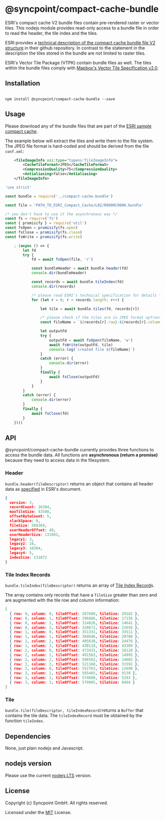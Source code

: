 # @syncpoint/compact-cache-bundle

ESRI's compact cache V2 bundle files contain pre-rendered raster or vector tiles. This nodejs module provides read-only access to a bundle file in order to read the header, the tile index and the tiles.

ESRI provides a [technical description of the compact cache bundle file V2 structure](https://github.com/Esri/raster-tiles-compactcache/blob/master/CompactCacheV2.md) in their github repository. In contrast to the statement in the description the tiles stored in the bundle are not limited to raster tiles. 

ESRI's Vector Tile Package (VTPK) contain bundle files as well. The tiles within the bundle files comply with [Mapbox's Vector Tile Specification v2.0](https://docs.mapbox.com/vector-tiles/specification).

## Installation
```shell

npm install @syncpoint/compact-cache-bundle --save

```

## Usage

Please download any of the bundle files that are part of the [ESRI sample compact cache](https://github.com/Esri/raster-tiles-compactcache/tree/master/sample_cache/_alllayers).

The example below will extract the tiles and write them to the file system. The JPEG file format is hard-coded and should be derived from the file ```conf.xml```:

```xml
    <TileImageInfo xsi:type="typens:TileImageInfo">
        <CacheTileFormat>JPEG</CacheTileFormat>
        <CompressionQuality>75</CompressionQuality>
        <Antialiasing>false</Antialiasing>
    </TileImageInfo>
```

```javascript
'use strict'

const bundle = require('../compact-cache-bundle')

const file = 'PATH_TO_ESRI_Compact_Cache/L02/R0000C0000.bundle'

/* you don't have to use it the asynchronous way */
const fs = require('fs')
const { promisify } = require('util')
const fsOpen = promisify(fs.open)
const fsClose = promisify(fs.close)
const fsWrite = promisify(fs.write)

    ; (async () => {
        let fd
        try {
            fd = await fsOpen(file, 'r')

            const bundleHeader = await bundle.header(fd)
            console.dir(bundleHeader)

            const records = await bundle.tileIndex(fd)
            console.dir(records)

            /* please read ESRI's technical specification for details */
            for (let r = 0; r < records.length; r++) {

                let tile = await bundle.tiles(fd, records[r])

                /* please check if the tiles are in JPEG format upfront */
                const fileName = `${records[r].row}-${records[r].column}.jpeg`

                let outputFd
                try {
                    outputFd = await fsOpen(fileName, 'w')
                    await fsWrite(outputFd, tile)
                    console.log(`created file ${fileName}`)
                }
                catch (error) {
                    console.dir(error)
                }
                finally {
                    await fsClose(outputFd)
                }
            }
        }
        catch (error) {
            console.dir(error)
        }
        finally {
            await fsClose(fd)
        }
    })()
```

## API
@syncpoint/compact-cache-bundle currently provides three functions to access the bundle data. All functions are __asynchronous (return a promise)__ because they need to access data in the filesystem.

### Header
```bundle.header(fileDescriptor)``` returns an object that contains all header data as [specified](https://github.com/Esri/raster-tiles-compactcache/blob/master/CompactCacheV2.md#bundle-header) in ESRI's document.

```json
{ 
  version: 3,
  recordCount: 16384,
  maxTileSize: 43588,
  offsetByteCount: 5,
  slackSpace: 0,
  fileSize: 588369,
  userHeaderOffset: 40,
  userHeaderSize: 131092,
  legacy1: 3,
  legacy2: 16,
  legacy3: 16384,
  legacy4: 5,
  indexSize: 131072
}
```

### Tile Index Records
```bundle.tileIndex(fileDescriptor)``` returns an array of [Tile Index Record](https://github.com/Esri/raster-tiles-compactcache/blob/master/CompactCacheV2.md#tile-index-record)s.

The array contains only records that have a ```TileSize``` greater than zero and are augmented with the tile row and column information:

```json
[ 
  { row: 0, column: 0, tileOffset: 267680, tileSize: 29182 },
  { row: 0, column: 1, tileOffset: 296866, tileSize: 17156 },
  { row: 0, column: 2, tileOffset: 314026, tileSize: 14641 },
  { row: 0, column: 3, tileOffset: 328671, tileSize: 22656 },
  { row: 1, column: 0, tileOffset: 351331, tileSize: 33511 },
  { row: 1, column: 1, tileOffset: 384846, tileSize: 20788 },
  { row: 1, column: 2, tileOffset: 405638, tileSize: 24476 },
  { row: 1, column: 3, tileOffset: 430118, tileSize: 43309 },
  { row: 2, column: 0, tileOffset: 473431, tileSize: 18128 },
  { row: 2, column: 1, tileOffset: 491563, tileSize: 14995 },
  { row: 2, column: 2, tileOffset: 506562, tileSize: 14602 },
  { row: 2, column: 3, tileOffset: 521168, tileSize: 31591 },
  { row: 3, column: 0, tileOffset: 552763, tileSize: 12698 },
  { row: 3, column: 1, tileOffset: 565465, tileSize: 9139 },
  { row: 3, column: 2, tileOffset: 574608, tileSize: 5293 },
  { row: 3, column: 3, tileOffset: 579905, tileSize: 8464 } 
]
```

### Tile
```bundle.tile(fileDescriptor, tileIndexRecord)```returns a ```Buffer``` that contains the tile data. The ```tileIndexRecord``` must be obtained by the function ```tileIndex```. 

## Dependencies
None, just plain nodejs and Javascript.

## nodejs version
Please use the current [nodejs LTS](https://nodejs.org/en/) version.

## License

Copyright (c) Syncpoint GmbH. All rights reserved.

Licensed under the [MIT](LICENSE) License.